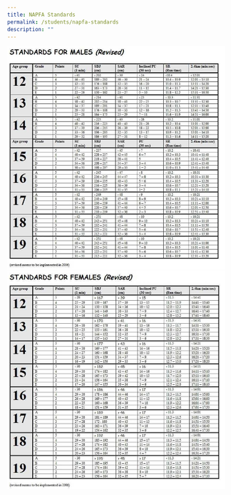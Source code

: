 ```yaml
---
title: NAPFA Standards
permalink: /students/napfa-standards
description: ""
---
```

<img src="/images/napfa1.jpg">
<img src="/images/napfa2.jpg">